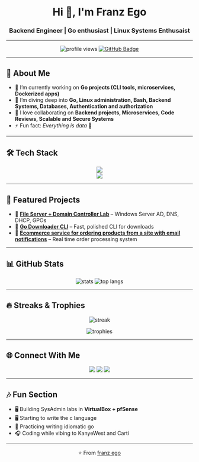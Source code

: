 <!-- Header -->
<h1 align="center">Hi 👋, I'm Franz Ego</h1>
<h3 align="center"> Backend Engineer | Go enthusiast | Linux Systems Enthusaist </h3>

---

<!-- Badges -->
<p align="center">
  <img src="https://komarev.com/ghpvc/?username=franzego&label=Profile%20views&color=0e75b6&style=flat" alt="profile views" />
  <a href="https://github.com/franzego?tab=followers"><img src="https://img.shields.io/github/followers/franzego?label=Followers&style=social" alt="GitHub Badge"></a>
</p>

---

## 🚀 About Me
- 🔭 I’m currently working on **Go projects (CLI tools, microservices, Dockerized apps)**  
- 🌱 I’m diving deep into **Go, Linux administration, Bash, Backend Systems, Databases, Authentication and authorization**  
- 👯 I love collaborating on **Backend projects, Microservices, Code Reviews, Scalable and Secure Systems**  
- ⚡ Fun fact: *Everything is data* 💾

---

## 🛠️ Tech Stack

<p align="center">
  <!-- Languages -->
  <img src="https://skillicons.dev/icons?i=go,linux,docker,git,github,postgresql,redis,nginx,kafka" />
  <br/>
  <!-- Other Skills -->
  <img src="https://skillicons.dev/icons?i=bash,powershell,windows active directory, cent OS, azure,aws" />
</p>

---

## 📌 Featured Projects

- 🔗 [**File Server + Domain Controller Lab**](https://github.com/davidenenamah/domain-lab) – Windows Server AD, DNS, DHCP, GPOs  
- 🔗 [**Go Downloader CLI**](https://github.com/davidenenamah/url-downloader) – Fast, polished CLI for downloads  
- 🔗 [**Ecommerce service for ordering products from a site with email notifications**](https://github.com/davidenenamah/bigj) – Real time order processing system  

---

## 📊 GitHub Stats

<p align="center">
  <img src="https://github-readme-stats.vercel.app/api?username=franzego&show_icons=true&theme=tokyonight" alt="stats" />
  <img src="https://github-readme-stats.vercel.app/api/top-langs/?username=franzego&layout=compact&theme=tokyonight" alt="top langs" />
</p>

---

## 🔥 Streaks & Trophies

<p align="center">
  <img src="https://streak-stats.demolab.com?user=franzego&theme=tokyonight" alt="streak" />
</p>

<p align="center">
  <img src="https://github-profile-trophy.vercel.app/?username=franzego&theme=tokyonight&row=1&column=6" alt="trophies" />
</p>

---

## 🌐 Connect With Me

<p align="center">
  <a href="davidenenama@gmail.com"><img src="https://img.shields.io/badge/Email-D14836?style=for-the-badge&logo=gmail&logoColor=white"></a>
  <a href="https://www.linkedin.com/in/enenamah-david-870188377/"><img src="https://img.shields.io/badge/LinkedIn-0077B5?style=for-the-badge&logo=linkedin&logoColor=white"></a>
  <a href="https://x.com/saint_franz"><img src="https://img.shields.io/badge/Twitter-1DA1F2?style=for-the-badge&logo=twitter&logoColor=white"></a>
</p>

---

## 🎶 Fun Section
- 🖥️ Building SysAdmin labs in **VirtualBox + pfSense**  
- 🖥️ Starting to write the c language
- 🔐 Practicing writing idiomatic go 
- 🎧 Coding while vibing to KanyeWest and Carti  

---

<p align="center">⭐️ From <a href="https://github.com/franzego">franz ego</a></p>
